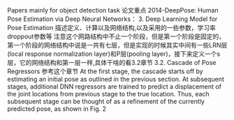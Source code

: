 Papers mainly for object detection task
论文重点
2014-DeepPose: Human Pose Estimation via Deep Neural Networks：
3. Deep Learning Model for Pose Estimation 描述定义、计算以及网络结构,以及采用的一些参数，学习率 droppout参数等
注意这个网路结构中不止一个阶段，但是第一个阶段是固定的，第一个阶段的网络结构中说是一共有七层，但是实现的时候其实中间有一些LRN层(local response normalization layer)和P层(pooling layer)，接下来定义一个s层，它的网络结构和第一层一样,具体干啥的看3.2章节
3.2. Cascade of Pose Regressors 参考这个章节
At the first stage, the cascade starts off by estimating an initial pose as outlined in the previous section. 
At subsequent stages, additional DNN regressors are trained to predict a displacement of the joint locations from previous stage to the true location. 
Thus, each subsequent stage can be thought of as a refinement of the currently predicted pose, as shown in Fig. 2
